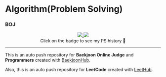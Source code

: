# Algorithm(Problem Solving)

### BOJ

<div align="center">
  <a href="https://solved.ac/seungineer" target="_black">
  <img src="http://mazassumnida.wtf/api/v2/generate_badge?boj=seungineer">
  </a>
  
  <a href="https://solved.ac/seungineer" target="_black">
    <img src="http://mazandi.herokuapp.com/api?handle=seungineer&theme=warm">
  </a>
  </br>
  Click on the badge to see my PS history 🚀
</div>


---
This is an auto push repository for **Baekjoon Online Judge** and **Programmers** created with [BaekjoonHub](https://github.com/BaekjoonHub/BaekjoonHub).

Also, this is an auto push repository for **LeetCode** created with [LeetHub](https://github.com/QasimWani/LeetHub).
